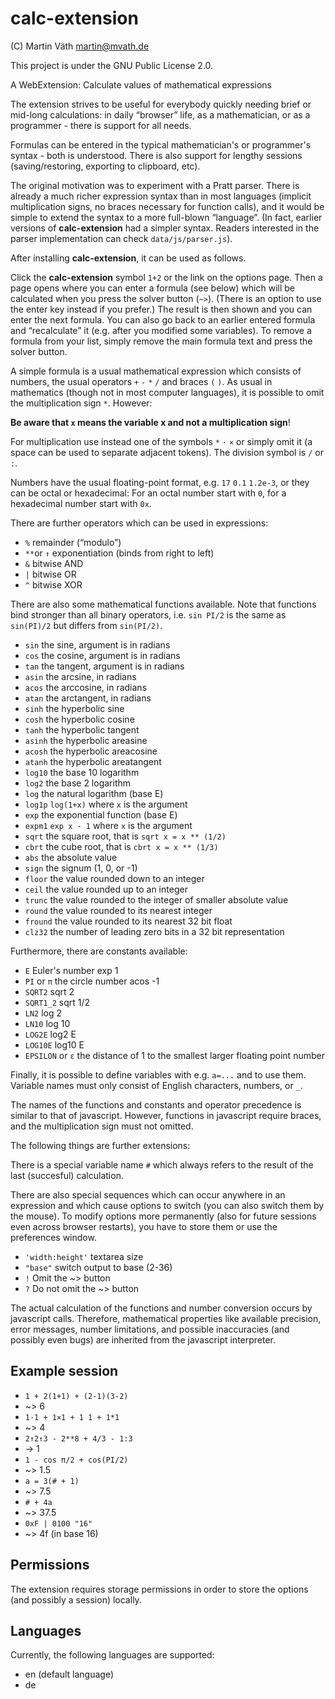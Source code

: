# calc-extension

(C) Martin Väth <martin@mvath.de>

This project is under the GNU Public License 2.0.

A WebExtension: Calculate values of mathematical expressions

The extension strives to be useful for everybody quickly needing
brief or mid-long calculations: in daily “browser” life, as a
mathematician, or as a programmer - there is support for all needs.

Formulas can be entered in the typical mathematician's or
programmer's syntax - both is understood.
There is also support for lengthy sessions
(saving/restoring, exporting to clipboard, etc).

The original motivation was to experiment with a Pratt parser.
There is already a much richer expression syntax than in most languages
(implicit multiplication signs, no braces necessary for function calls),
and it would be simple to extend the syntax to a more full-blown “language”.
(In fact, earlier versions of __calc-extension__ had a simpler syntax.
Readers interested in the parser implementation can check `data/js/parser.js`).

After installing __calc-extension__, it can be used as follows.

Click the __calc-extension__ symbol `1+2` or the link on the options page.
Then a page opens where you can enter a formula (see below) which will be
calculated when you press the solver button (`~>`).
(There is an option to use the enter key instead if you prefer.)
The result is then shown and you can enter the next formula.
You can also go back to an earlier entered formula and “recalculate” it
(e.g. after you modified some variables).
To remove a formula from your list, simply remove the main formula text
and press the solver button.

A simple formula is a usual mathematical expression which consists of numbers,
the usual operators `+` `-` `*` `/` and braces `(` `)`.
As usual in mathematics (though not in most computer languages),
it is possible to omit the multiplication sign `*`.
However:

__Be aware that `x` means the variable x and not a multiplication sign__!

For multiplication use instead one of the symbols `*` `·` `×` or simply omit it
(a space can be used to separate adjacent tokens).
The division symbol is `/` or `:`.

Numbers have the usual floating-point format, e.g. `17`  `0.1` `1.2e-3`,
or they can be octal or hexadecimal: For an octal number start with `0`,
for a hexadecimal number start with `0x`.

There are further operators which can be used in expressions:

- `%` remainder (“modulo”)
- `**`or `↑` exponentiation (binds from right to left)
- `&` bitwise AND
- `|` bitwise OR
- `^` bitwise XOR

There are also some mathematical functions available.
Note that functions bind stronger than all binary operators, i.e.
`sin PI/2` is the same as `sin(PI)/2` but differs from `sin(PI/2)`.

- `sin` the sine, argument is in radians
- `cos` the cosine, argument is in radians
- `tan` the tangent, argument is in radians
- `asin` the arcsine, in radians
- `acos` the arccosine, in radians
- `atan` the arctangent, in radians
- `sinh` the hyperbolic sine
- `cosh` the hyperbolic cosine
- `tanh` the hyperbolic tangent
- `asinh` the hyperbolic areasine
- `acosh` the hyperbolic areacosine
- `atanh` the hyperbolic areatangent
- `log10` the base 10 logarithm
- `log2` the base 2 logarithm
- `log` the natural logarithm (base E)
- `log1p` `log(1+x)` where `x` is the argument
- `exp` the exponential function (base E)
- `expm1` `exp x - 1` where `x` is the argument
- `sqrt` the square root, that is `sqrt x = x ** (1/2)`
- `cbrt` the cube root, that is `cbrt x = x ** (1/3)`
- `abs` the absolute value
- `sign` the signum (1, 0, or -1)
- `floor` the value rounded down to an integer
- `ceil` the value rounded up to an integer
- `trunc` the value rounded to the integer of smaller absolute value
- `round` the value rounded to its nearest integer
- `fround` the value rounded to its nearest 32 bit float
- `clz32` the number of leading zero bits in a 32 bit representation

Furthermore, there are constants available:

- `E` Euler's number exp 1
- `PI` or `π` the circle number acos -1
- `SQRT2` sqrt 2
- `SQRT1_2` sqrt 1/2
- `LN2` log 2
- `LN10` log 10
- `LOG2E` log2 E
- `LOG10E` log10 E
- `EPSILON` or `ε` the distance of 1 to the smallest larger floating point number

Finally, it is possible to define variables with e.g. `a=...` and to use them.
Variable names must only consist of English characters, numbers, or `_`.

The names of the functions and constants and operator precedence is similar to
that of javascript. However, functions in javascript require braces, and the
multiplication sign must not omitted.

The following things are further extensions:

There is a special variable name `#` which always refers to the result of
the last (succesful) calculation.

There are also special sequences which can occur anywhere in an expression
and which cause options to switch (you can also switch them by the mouse).
To modify options more permanently (also for future sessions even across
browser restarts), you have to store them or use the preferences window.

- `'width:height'` textarea size
- `"base"` switch output to base (2-36)
- `!` Omit the ~> button
- `?` Do not omit the ~> button

The actual calculation of the functions and number conversion occurs
by javascript calls. Therefore, mathematical properties like available
precision, error messages, number limitations, and possible inaccuracies
(and possibly even bugs) are inherited from the javascript interpreter.

## Example session

- `1 + 2(1+1) + (2-1)(3-2)`
- ~> 6
- `1·1 + 1×1 + 1 1 + 1*1`
- ~> 4
- `2↑2↑3 - 2**8 + 4/3 - 1:3`
- -> 1
- `1 - cos π/2 + cos(PI/2)`
- ~> 1.5
- `a = 3(# + 1)`
- ~> 7.5
- `# + 4a`
- ~> 37.5
- `0xF | 0100 "16"`
- ~> 4f (in base 16)

## Permissions

The extension requires storage permissions in order to store the options
(and possibly a session) locally.

## Languages

Currently, the following languages are supported:

- en (default language)
- de
